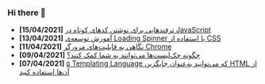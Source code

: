 ### Hi there 👋

<!-- posts -->
* **[15/04/2021]** [ترفندهایی برای نوشتن کدهای کوتاه در JavaScript](https://liara.ir/blog/%d8%aa%d8%b1%d9%81%d9%86%d8%af%d9%87%d8%a7%db%8c%db%8c-%d8%a8%d8%b1%d8%a7%db%8c-%d9%86%d9%88%d8%b4%d8%aa%d9%86-%da%a9%d8%af%d9%87%d8%a7%db%8c-%da%a9%d9%88%d8%aa%d8%a7%d9%87-%d8%af%d8%b1-javascript/ "ترفندهایی برای نوشتن کدهای کوتاه در JavaScript")
* **[13/04/2021]** [آموزش توسعه‌ی Loading Spinner با استفاده از CSS](https://liara.ir/blog/%d8%a2%d9%85%d9%88%d8%b2%d8%b4-%d8%aa%d9%88%d8%b3%d8%b9%d9%87%e2%80%8c%db%8c-loading-spinner-%d8%a8%d8%a7-%d8%a7%d8%b3%d8%aa%d9%81%d8%a7%d8%af%d9%87-%d8%a7%d8%b2-css/ "آموزش توسعه‌ی Loading Spinner با استفاده از CSS")
* **[11/04/2021]** [نگاهی به قابلیت‌های مرورگر Chrome](https://liara.ir/blog/%d9%86%da%af%d8%a7%d9%87%db%8c-%d8%a8%d9%87-%d8%ac%d8%af%db%8c%d8%af%d8%aa%d8%b1%db%8c%d9%86-%d9%82%d8%a7%d8%a8%d9%84%db%8c%d8%aa%e2%80%8c%d9%87%d8%a7%db%8c-%d9%85%d8%b1%d9%88%d8%b1%da%af%d8%b1-chrome/ "نگاهی به قابلیت‌های مرورگر Chrome")
* **[09/04/2021]** [چگونه چک‌لیست‌ها می‌توانند به شما کمک کنند؟](https://liara.ir/blog/%da%86%da%af%d9%88%d9%86%d9%87-%da%86%da%a9-%d9%84%db%8c%d8%b3%d8%aa%e2%80%8c%d9%87%d8%a7-%d9%85%db%8c%e2%80%8c%d8%aa%d9%88%d8%a7%d9%86%d9%86%d8%af-%d8%a8%d9%87-%d8%b4%d9%85%d8%a7-%da%a9%d9%85%da%a9/ "چگونه چک‌لیست‌ها می‌توانند به شما کمک کنند؟")
* **[07/04/2021]** [۵ Templating Language که می‌توانید به‌عنوان جایگزین HTML از آن‌‌ها استفاده کنید](https://liara.ir/blog/%db%b5-templating-language-%da%a9%d9%87-%d9%85%db%8c%e2%80%8c%d8%aa%d9%88%d8%a7%d9%86%db%8c%d8%af-%d8%a8%d9%87%e2%80%8c%d8%b9%d9%86%d9%88%d8%a7%d9%86-%d8%ac%d8%a7%db%8c%da%af%d8%b2%db%8c%d9%86-html/ "۵ Templating Language که می‌توانید به‌عنوان جایگزین HTML از آن‌‌ها استفاده کنید")<!-- /posts -->
